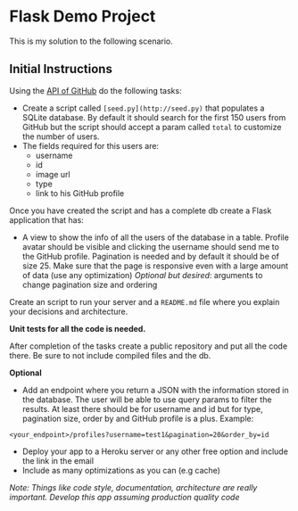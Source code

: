 # Flask Demo Project

This is my solution to the following scenario.

## Initial Instructions

Using the [API of GitHub](https://docs.github.com/en/free-pro-team@latest/rest/reference) do the following tasks:

- Create a script called `[seed.py](http://seed.py)` that populates a SQLite database. By default it should search for the first 150 users from GitHub but the script should accept a param called `total` to customize the number of users.
- The fields required for this users are:
    - username
    - id
    - image url
    - type
    - link to his GitHub profile

Once you have created the script and has a complete db create a Flask application that has:

- A view to show the info of all the users of the database in a table. Profile avatar should be visible and clicking the username should send me to the GitHub profile. Pagination is needed and by default it should be of size 25. Make sure that the page is responsive even with a large amount of data (use any optimization) *Optional but desired*: arguments to change pagination size and ordering

Create an script to run your server and a `README.md` file where you explain your decisions and architecture.

**Unit tests for all the code is needed.**

After completion of the tasks create a public repository and put all the code there. Be sure to not include compiled files and the db.

**Optional**

- Add an endpoint where you return a JSON with the information stored in the database. The user will be able to use query params to filter the results. At least there should be for username and id but for type, pagination size, order by and GitHub profile is a plus. Example:

`<your_endpoint>/profiles?username=test1&pagination=20&order_by=id`

- Deploy your app to a Heroku server or any other free option and include the link in the email
- Include as many optimizations as you can (e.g cache)

*Note: Things like code style, documentation, architecture are really important. Develop this app assuming production quality code*
